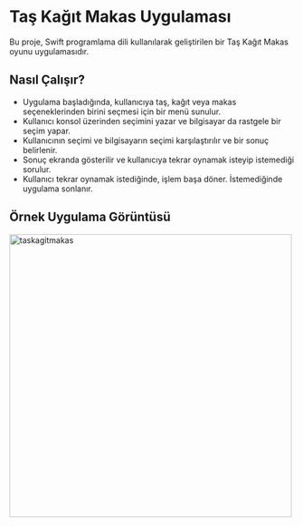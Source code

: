 # Taş Kağıt Makas Uygulaması

Bu proje, Swift programlama dili kullanılarak geliştirilen bir Taş Kağıt Makas oyunu uygulamasıdır.

## Nasıl Çalışır?

- Uygulama başladığında, kullanıcıya taş, kağıt veya makas seçeneklerinden birini seçmesi için bir menü sunulur.
- Kullanıcı konsol üzerinden seçimini yazar ve bilgisayar da rastgele bir seçim yapar.
- Kullanıcının seçimi ve bilgisayarın seçimi karşılaştırılır ve bir sonuç belirlenir.
- Sonuç ekranda gösterilir ve kullanıcıya tekrar oynamak isteyip istemediği sorulur.
- Kullanıcı tekrar oynamak istediğinde, işlem başa döner. İstemediğinde uygulama sonlanır.

## Örnek Uygulama Görüntüsü

<img width="499" alt="taskagitmakas" src="https://github.com/aleyaktas/RockPaperScissors/assets/76265779/a505983d-560f-49a4-a1f5-9e79a2f439bd">
